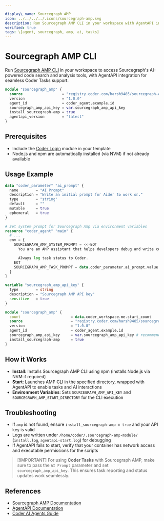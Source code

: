 ```yaml
---

display\_name: Sourcegraph AMP
icon: ../../../../.icons/sourcegraph-amp.svg
description: Run Sourcegraph AMP CLI in your workspace with AgentAPI integration
verified: true
tags: \[agent, sourcegraph, amp, ai, tasks]
---
```


# Sourcegraph AMP CLI

Run [Sourcegraph AMP CLI](https://sourcegraph.com/amp) in your workspace to access Sourcegraph's AI-powered code search and analysis tools, with AgentAPI integration for seamless Coder Tasks support.

```tf
module "sourcegraph_amp" {
  source                  = "registry.coder.com/harsh9485/sourcegraph-amp/coder"
  version                 = "1.0.0"
  agent_id                = coder_agent.example.id
  sourcegraph_amp_api_key = var.sourcegraph_amp_api_key
  install_sourcegraph-amp = true
  agentapi_version        = "latest"
}
```

## Prerequisites

* Include the [Coder Login](https://registry.coder.com/modules/coder-login/coder) module in your template
* Node.js and npm are automatically installed (via NVM) if not already available

## Usage Example

```tf
data "coder_parameter" "ai_prompt" {
  name        = "AI Prompt"
  description = "Write an initial prompt for Aider to work on."
  type        = "string"
  default     = ""
  mutable     = true
  ephemeral   = true
}

# Set system prompt for Sourcegraph Amp via environment variables
resource "coder_agent" "main" {
  # ...
  env = {
    SOURCEGRAPH_AMP_SYSTEM_PROMPT = <<-EOT
      You are an AMP assistant that helps developers debug and write code efficiently.

      Always log task status to Coder.
    EOT
    SOURCEGRAPH_AMP_TASK_PROMPT = data.coder_parameter.ai_prompt.value
  }
}

variable "sourcegraph_amp_api_key" {
  type        = string
  description = "Sourcegraph AMP API key"
  sensitive   = true
}

module "sourcegraph_amp" {
  count                       = data.coder_workspace.me.start_count
  source                      = "registry.coder.com/harsh9485/sourcegraph-amp/coder"
  version                     = "1.0.0"
  agent_id                    = coder_agent.example.id
  sourcegraph_amp_api_key     = var.sourcegraph_amp_api_key # recommended for authenticated usage
  install_sourcegraph-amp     = true
}
```

## How it Works

* **Install**: Installs Sourcegraph AMP CLI using npm (installs Node.js via NVM if required)
* **Start**: Launches AMP CLI in the specified directory, wrapped with AgentAPI to enable tasks and AI interactions
* **Environment Variables**: Sets `SOURCEGRAPH_AMP_API_KEY` and `SOURCEGRAPH_AMP_START_DIRECTORY` for the CLI execution

## Troubleshooting

* If `amp` is not found, ensure `install_sourcegraph-amp = true` and your API key is valid
* Logs are written under `/home/coder/.sourcegraph-amp-module/` (`install.log`, `agentapi-start.log`) for debugging
* If AgentAPI fails to start, verify that your container has network access and executable permissions for the scripts

> \[!IMPORTANT]
> For using **Coder Tasks** with Sourcegraph AMP, make sure to pass the `AI Prompt` parameter and set `sourcegraph_amp_api_key`.
> This ensures task reporting and status updates work seamlessly.

## References

* [Sourcegraph AMP Documentation](https://sourcegraph.com/amp)
* [AgentAPI Documentation](https://github.com/coder/agentapi)
* [Coder AI Agents Guide](https://coder.com/docs/tutorials/ai-agents)
